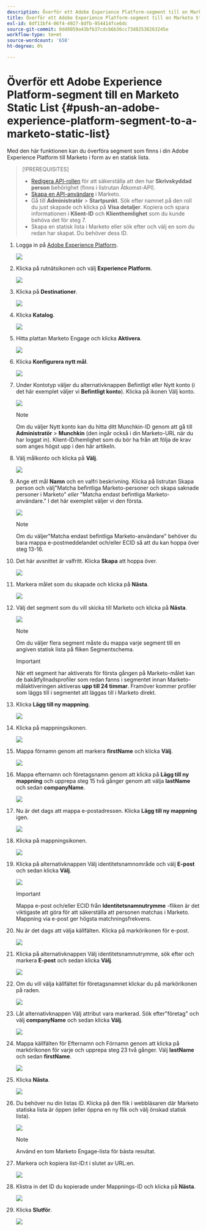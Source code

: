 ```yaml
---
description: Överför ett Adobe Experience Platform-segment till en Marketo Static List - Marketo Docs - Product Documentation
title: Överför ett Adobe Experience Platform-segment till en Marketo Static List
exl-id: 8df11bf4-06f4-4927-8dfb-954414fce6dc
source-git-commit: 0dd8059a43bfb37cdcb6b36cc73d82538263245e
workflow-type: tm+mt
source-wordcount: '658'
ht-degree: 0%

---
```


# Överför ett Adobe Experience Platform-segment till en Marketo Static List {#push-an-adobe-experience-platform-segment-to-a-marketo-static-list}

Med den här funktionen kan du överföra segment som finns i din Adobe Experience Platform till Marketo i form av en statisk lista.

>[!PREREQUISITES]
>
>* [Redigera API-rollen](/help/marketo/product-docs/administration/users-and-roles/create-delete-edit-and-change-a-user-role.md#edit-an-existing-role) för att säkerställa att den har **Skrivskyddad person** behörighet (finns i listrutan Åtkomst-API).
>* [Skapa en API-användare](/help/marketo/product-docs/administration/users-and-roles/create-an-api-only-user.md) i Marketo.
>* Gå till **Administratör** > **Startpunkt**. Sök efter namnet på den roll du just skapade och klicka på **Visa detaljer**. Kopiera och spara informationen i **Klient-ID** och **Klienthemlighet** som du kunde behöva det för steg 7.
>* Skapa en statisk lista i Marketo eller sök efter och välj en som du redan har skapat. Du behöver dess ID.


1. Logga in på [Adobe Experience Platform](https://experience.adobe.com/).

   ![](assets/push-an-adobe-experience-platform-segment-1.png)

1. Klicka på rutnätsikonen och välj **Experience Platform**.

   ![](assets/push-an-adobe-experience-platform-segment-2.png)

1. Klicka på **Destinationer**.

   ![](assets/push-an-adobe-experience-platform-segment-3.png)

1. Klicka **Katalog**.

   ![](assets/push-an-adobe-experience-platform-segment-4.png)

1. Hitta plattan Marketo Engage och klicka **Aktivera**.

   ![](assets/push-an-adobe-experience-platform-segment-5.png)

1. Klicka **Konfigurera nytt mål**.

   ![](assets/push-an-adobe-experience-platform-segment-6.png)


1. Under Kontotyp väljer du alternativknappen Befintligt eller Nytt konto (i det här exemplet väljer vi **Befintligt konto**). Klicka på ikonen Välj konto.

   ![](assets/push-an-adobe-experience-platform-segment-7.png)

   >[!NOTE]
   >
   >Om du väljer Nytt konto kan du hitta ditt Munchkin-ID genom att gå till **Administratör** > **Munchkin** (den ingår också i din Marketo-URL när du har loggat in). Klient-ID/hemlighet som du bör ha från att följa de krav som anges högst upp i den här artikeln.

1. Välj målkonto och klicka på **Välj**.

   ![](assets/push-an-adobe-experience-platform-segment-8.png)

1. Ange ett mål **Namn** och en valfri beskrivning. Klicka på listrutan Skapa person och välj&quot;Matcha befintliga Marketo-personer och skapa saknade personer i Marketo&quot; _eller_ &quot;Matcha endast befintliga Marketo-användare.&quot; I det här exemplet väljer vi den första.

   ![](assets/push-an-adobe-experience-platform-segment-9.png)

   >[!NOTE]
   >
   >Om du väljer&quot;Matcha endast befintliga Marketo-användare&quot; behöver du bara mappa e-postmeddelandet och/eller ECID så att du kan hoppa över steg 13-16.

1. Det här avsnittet är valfritt. Klicka **Skapa** att hoppa över.

   ![](assets/push-an-adobe-experience-platform-segment-10.png)

1. Markera målet som du skapade och klicka på **Nästa**.

   ![](assets/push-an-adobe-experience-platform-segment-11.png)

1. Välj det segment som du vill skicka till Marketo och klicka på **Nästa**.

   ![](assets/push-an-adobe-experience-platform-segment-12.png)

   >[!NOTE]
   >
   >Om du väljer flera segment måste du mappa varje segment till en angiven statisk lista på fliken Segmentschema.

   >[!IMPORTANT]
   >
   >När ett segment har aktiverats för första gången på Marketo-målet kan de bakåtfyllnadsprofiler som redan fanns i segmentet innan Marketo-målaktiveringen aktiveras **upp till 24 timmar**. Framöver kommer profiler som läggs till i segmentet att läggas till i Marketo direkt.

1. Klicka **Lägg till ny mappning**.

   ![](assets/push-an-adobe-experience-platform-segment-13.png)

1. Klicka på mappningsikonen.

   ![](assets/push-an-adobe-experience-platform-segment-14.png)

1. Mappa förnamn genom att markera **firstName** och klicka **Välj**.

   ![](assets/push-an-adobe-experience-platform-segment-15.png)

1. Mappa efternamn och företagsnamn genom att klicka på **Lägg till ny mappning** och upprepa steg 15 två gånger genom att välja **lastName** och sedan **companyName**.

   ![](assets/push-an-adobe-experience-platform-segment-16.png)

1. Nu är det dags att mappa e-postadressen. Klicka **Lägg till ny mappning** igen.

   ![](assets/push-an-adobe-experience-platform-segment-17.png)

1. Klicka på mappningsikonen.

   ![](assets/push-an-adobe-experience-platform-segment-18.png)

1. Klicka på alternativknappen Välj identitetsnamnområde och välj  **E-post** och sedan klicka **Välj**.

   ![](assets/push-an-adobe-experience-platform-segment-19.png)

   >[!IMPORTANT]
   >
   >Mappa e-post och/eller ECID från **Identitetsnamnutrymme** -fliken är det viktigaste att göra för att säkerställa att personen matchas i Marketo. Mappning via e-post ger högsta matchningsfrekvens.

1. Nu är det dags att välja källfälten. Klicka på markörikonen för e-post.

   ![](assets/push-an-adobe-experience-platform-segment-20.png)

1. Klicka på alternativknappen Välj identitetsnamnutrymme, sök efter och markera **E-post** och sedan klicka **Välj**.

   ![](assets/push-an-adobe-experience-platform-segment-21.png)

1. Om du vill välja källfältet för företagsnamnet klickar du på markörikonen på raden.

   ![](assets/push-an-adobe-experience-platform-segment-22.png)

1. Låt alternativknappen Välj attribut vara markerad. Sök efter&quot;företag&quot; och välj **companyName** och sedan klicka **Välj**.

   ![](assets/push-an-adobe-experience-platform-segment-23.png)

1. Mappa källfälten för Efternamn och Förnamn genom att klicka på markörikonen för varje och upprepa steg 23 två gånger. Välj **lastName** och sedan **firstName**.

   ![](assets/push-an-adobe-experience-platform-segment-24.png)

1. Klicka **Nästa**.

   ![](assets/push-an-adobe-experience-platform-segment-25.png)

1. Du behöver nu din listas ID. Klicka på den flik i webbläsaren där Marketo statiska lista är öppen (eller öppna en ny flik och välj önskad statisk lista).

   ![](assets/push-an-adobe-experience-platform-segment-26.png)

   >[!NOTE]
   >
   >Använd en tom Marketo Engage-lista för bästa resultat.

1. Markera och kopiera list-ID:t i slutet av URL:en.

   ![](assets/push-an-adobe-experience-platform-segment-27.png)

1. Klistra in det ID du kopierade under Mappnings-ID och klicka på **Nästa**.

   ![](assets/push-an-adobe-experience-platform-segment-28.png)

1. Klicka **Slutför**.

   ![](assets/push-an-adobe-experience-platform-segment-29.png)
